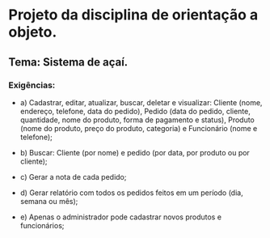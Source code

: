 # Projeto da disciplina de orientação a objeto.

## Tema: Sistema de açaí.
### Exigências: 
- a) Cadastrar, editar, atualizar, buscar, deletar e visualizar: Cliente (nome, endereço,
telefone, data do pedido), Pedido (data do pedido, cliente, quantidade, nome do
produto, forma de pagamento e status), Produto (nome do produto, preço do produto,
categoria) e Funcionário (nome e telefone);

- b) Buscar: Cliente (por nome) e pedido (por data, por produto ou por cliente);

- c) Gerar a nota de cada pedido;

- d) Gerar relatório com todos os pedidos feitos em um período (dia, semana ou mês);

- e) Apenas o administrador pode cadastrar novos produtos e funcionários;